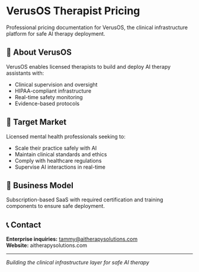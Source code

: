 # VerusOS Therapist Pricing

Professional pricing documentation for VerusOS, the clinical infrastructure platform for safe AI therapy deployment.

## 🏥 About VerusOS

VerusOS enables licensed therapists to build and deploy AI therapy assistants with:
- Clinical supervision and oversight
- HIPAA-compliant infrastructure  
- Real-time safety monitoring
- Evidence-based protocols

## 🎯 Target Market

Licensed mental health professionals seeking to:
- Scale their practice safely with AI
- Maintain clinical standards and ethics
- Comply with healthcare regulations
- Supervise AI interactions in real-time

## 💼 Business Model

Subscription-based SaaS with required certification and training components to ensure safe deployment.

## 📞 Contact

**Enterprise inquiries:** tammy@aitherapysolutions.com  
**Website:** aitherapysolutions.com

---
*Building the clinical infrastructure layer for safe AI therapy*
